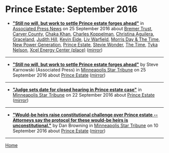 # Prince Estate: September 2016

 - [**"Still no will, but work to settle Prince estate forges ahead"**](https://apnews.com/e2669a78b7dd4d8fb5c6e743d4acc29d) in [Associated Press News](https://apnews.com/) on 25 September 2016 about [Bremer Trust](../../topics/bremer-trust/index.md), [Carver County](../../topics/carver-county/index.md), [Chaka Khan](../../topics/chaka-khan/index.md), [Charles Koppelman](../../topics/charles-koppelman/index.md), [Christina Aguilera](../../topics/christina-aguilera/index.md), [Graceland](../../topics/graceland/index.md), [Judith Hill](../../topics/judith-hill/index.md), [Kevin Eide](../../topics/kevin-eide/index.md), [Liv Warfield](../../topics/liv-warfield/index.md), [Morris Day & The Time](../../topics/morris-day-the-time/index.md), [New Power Generation](../../topics/new-power-generation/index.md), [Prince Estate](../../topics/prince-estate/index.md), [Stevie Wonder](../../topics/stevie-wonder/index.md), [The Time](../../topics/the-time/index.md), [Tyka Nelson](../../topics/tyka-nelson/index.md), [Xcel Energy Center (place)](../../topics/place/xcel-energy-center/index.md) ([mirror](https://web.archive.org/web/*/https://apnews.com/e2669a78b7dd4d8fb5c6e743d4acc29d))

----

 - [**"Still no will, but work to settle Prince estate forges ahead"**](http://www.startribune.com/still-no-will-but-work-to-settle-prince-estate-forges-ahead/394729181/) by Steve Karnowski (Associated Press) in [Minneapolis Star Tribune](http://www.startribune.com/) on 25 September 2016 about [Prince Estate](../../topics/prince-estate/index.md) ([mirror](https://web.archive.org/web/*/http://www.startribune.com/still-no-will-but-work-to-settle-prince-estate-forges-ahead/394729181/))

----

 - [**"Judge sets date for closed hearing in Prince estate case"**](http://www.startribune.com/judge-sets-date-for-closed-hearing-in-prince-estate-case/394446251/) in [Minneapolis Star Tribune](http://www.startribune.com/) on 22 September 2016 about [Prince Estate](../../topics/prince-estate/index.md) ([mirror](https://web.archive.org/web/*/http://www.startribune.com/judge-sets-date-for-closed-hearing-in-prince-estate-case/394446251/))

----

 - [**"Would-be heirs raise constitutional challenge over Prince estate -- Attorneys say the protocol for these would-be heirs is unconstitutional."**](http://www.startribune.com/constitutional-challenge-raised-in-prince-estate/392918011/) by Dan Browning in [Minneapolis Star Tribune](http://www.startribune.com/) on 10 September 2016 about [Prince Estate](../../topics/prince-estate/index.md) ([mirror](https://web.archive.org/web/*/http://www.startribune.com/constitutional-challenge-raised-in-prince-estate/392918011/))

----

[Home](./)
